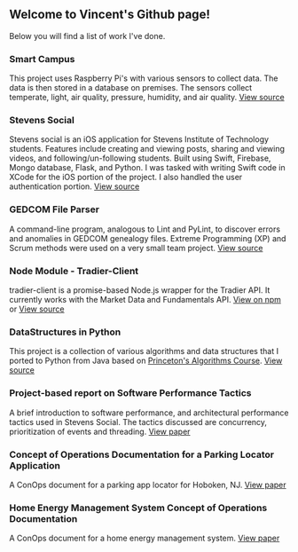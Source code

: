 ## Welcome to Vincent's Github page!

Below you will find a list of work I've done.  

### Smart Campus
This project uses Raspberry Pi's with various sensors to collect data. The data is then stored in a database on premises. The sensors collect temperate, light, air quality, pressure, humidity, and air quality. [View source](https://github.com/vporta/ssw695_smart_campus)

### Stevens Social 
Stevens social is an iOS application for Stevens Institute of Technology students. Features include creating and viewing posts, sharing and viewing videos, and following/un-following students. Built using Swift, Firebase, Mongo database, Flask, and Python. I was tasked with writing Swift code in XCode for the iOS portion of the project. I also handled the user authentication portion. 
[View source](https://github.com/justinak/ssw690Spring2018/tree/master/Stevens%20Social)

### GEDCOM File Parser
A command-line program, analogous to Lint and PyLint, to discover errors and anomalies in GEDCOM genealogy files. Extreme Programming (XP) and Scrum methods were used on a very small team project. [View source](https://github.com/vporta/SSW555tm092017Fall)

### Node Module - Tradier-Client
tradier-client is a promise-based Node.js wrapper for the Tradier API. It currently works with the Market Data and Fundamentals API. [View on npm](https://www.npmjs.com/package/tradier-client) or [View source](https://github.com/vporta/tradier-client)

### DataStructures in Python
This project is a collection of various algorithms and data structures that I ported to Python from Java based on [Princeton's Algorithms Course](https://algs4.cs.princeton.edu/code/). [View source](https://github.com/vporta/DataStructures) 

### Project-based report on Software Performance Tactics 
A brief introduction to software performance, and architectural performance tactics used in Stevens Social. The tactics discussed are concurrency, prioritization of events and threading. [View paper](https://docs.google.com/document/d/12GfQl1AffEpAgcR9djnZ-Gk7XbKs4PRlmBulj2T5JRQ/edit?usp=sharing)

### Concept of Operations Documentation for a Parking Locator Application
A ConOps document for a parking app locator for Hoboken, NJ. [View paper](https://docs.google.com/document/d/1ox5qStOTiKoNXDwvO9ZvLLv-dV_jvnd0ME8u3P5oxhM/edit?usp=sharing)

### Home Energy Management System Concept of Operations Documentation
A ConOps document for a home energy management system. [View paper](https://docs.google.com/document/d/1eDVkVVJVQQyc3a3Hj0DjpiBJfjhdCk_2WtlzvBbhgiE/edit?usp=sharing)


